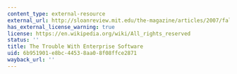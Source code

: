 ```yaml
---
content_type: external-resource
external_url: http://sloanreview.mit.edu/the-magazine/articles/2007/fall/49101/the-trouble-with-enterprise-software/
has_external_license_warning: true
license: https://en.wikipedia.org/wiki/All_rights_reserved
status: ''
title: The Trouble With Enterprise Software
uid: 6b951901-e8bc-4453-8aa0-8f08ffce2871
wayback_url: ''
---
```

